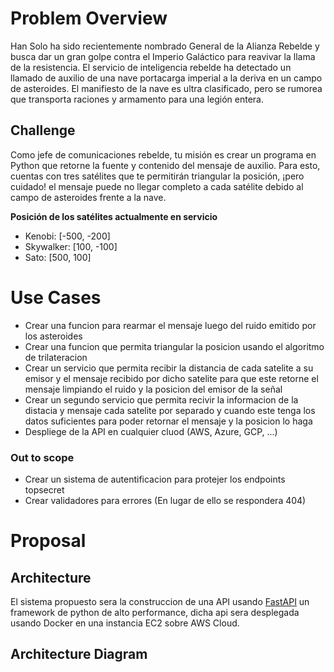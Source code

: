# Problem Overview
Han Solo ha sido recientemente nombrado General de la Alianza
Rebelde y busca dar un gran golpe contra el Imperio Galáctico para
reavivar la llama de la resistencia.
El servicio de inteligencia rebelde ha detectado un llamado de auxilio de
una nave portacarga imperial a la deriva en un campo de asteroides. El
manifiesto de la nave es ultra clasificado, pero se rumorea que
transporta raciones y armamento para una legión entera.

## Challenge
Como jefe de comunicaciones rebelde, tu misión es crear un programa en Python que retorne
la fuente y contenido del mensaje de auxilio. Para esto, cuentas con tres satélites que te
permitirán triangular la posición, ¡pero cuidado! el mensaje puede no llegar completo a cada
satélite debido al campo de asteroides frente a la nave.

**Posición de los satélites actualmente en servicio**
- Kenobi: [-500, -200]
- Skywalker: [100, -100]
- Sato: [500, 100]

# Use Cases
- Crear una funcion para rearmar el mensaje luego del ruido emitido por los asteroides
- Crear una funcion que permita triangular la posicion usando el algoritmo de
trilateracion
- Crear un servicio que permita recibir la distancia de cada satelite a su emisor
y el mensaje recibido por dicho satelite para que este retorne el mensaje limpiando el ruido y la posicion del emisor de la señal
- Crear un segundo servicio que permita recivir la informacion de la distacia y mensaje cada satelite por separado y cuando este tenga los datos suficientes para poder retornar el mensaje y la posicion lo haga
- Despliege de la API en cualquier cluod (AWS, Azure, GCP, ...)

### Out to scope
- Crear un sistema de autentificacion para protejer los endpoints topsecret
- Crear validadores para errores (En lugar de ello se respondera 404)

# Proposal
## Architecture
El sistema propuesto sera la construccion de una API usando [FastAPI](https://fastapi.tiangolo.com/) un framework de python de alto performance, dicha api sera desplegada usando Docker en una instancia EC2 sobre AWS Cloud.

## Architecture Diagram

